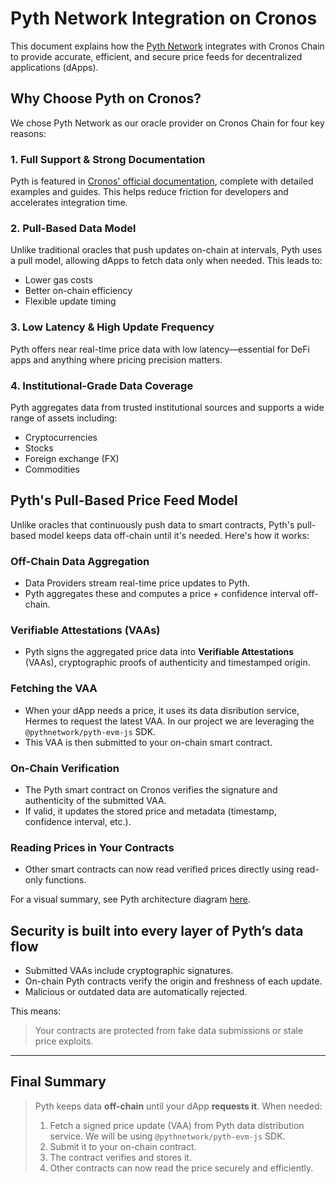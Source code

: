 # Pyth Network Integration on Cronos
This document explains how the [Pyth Network](https://pyth.network) integrates with Cronos Chain to provide accurate, efficient, and secure price feeds for decentralized applications (dApps).

## Why Choose Pyth on Cronos?

We chose Pyth Network as our oracle provider on Cronos Chain for four key reasons:

### 1. Full Support & Strong Documentation

Pyth is featured in [Cronos' official documentation](https://docs.cronos.org/), complete with detailed examples and guides. This helps reduce friction for developers and accelerates integration time.

### 2. Pull-Based Data Model

Unlike traditional oracles that push updates on-chain at intervals, Pyth uses a pull model, allowing dApps to fetch data only when needed. This leads to:

- Lower gas costs
- Better on-chain efficiency
- Flexible update timing

### 3. Low Latency & High Update Frequency

Pyth offers near real-time price data with low latency—essential for DeFi apps and anything where pricing precision matters.

### 4. Institutional-Grade Data Coverage

Pyth aggregates data from trusted institutional sources and supports a wide range of assets including:

- Cryptocurrencies
- Stocks
- Foreign exchange (FX)
- Commodities

## Pyth's Pull-Based Price Feed Model

Unlike oracles that continuously push data to smart contracts, Pyth's pull-based model keeps data off-chain until it's needed. Here's how it works:

### Off-Chain Data Aggregation

- Data Providers stream real-time price updates to Pyth.
- Pyth aggregates these and computes a price + confidence interval off-chain.

### Verifiable Attestations (VAAs)

- Pyth signs the aggregated price data into **Verifiable Attestations** (VAAs), cryptographic proofs of authenticity and timestamped origin.

### Fetching the VAA

- When your dApp needs a price, it uses its data disribution service, Hermes to request the latest VAA. In our project we are leveraging the `@pythnetwork/pyth-evm-js` SDK.
- This VAA is then submitted to your on-chain smart contract.

### On-Chain Verification

- The Pyth smart contract on Cronos verifies the signature and authenticity of the submitted VAA.
- If valid, it updates the stored price and metadata (timestamp, confidence interval, etc.).

### Reading Prices in Your Contracts

- Other smart contracts can now read verified prices directly using read-only functions.

For a visual summary, see Pyth architecture diagram [here](https://www.pyth.network/blog/pyth-a-new-model-to-the-price-oracle).

## Security is built into every layer of Pyth’s data flow
- Submitted VAAs include cryptographic signatures.
- On-chain Pyth contracts verify the origin and freshness of each update.
- Malicious or outdated data are automatically rejected.

This means:

> Your contracts are protected from fake data submissions or stale price exploits.

---

## Final Summary

> Pyth keeps data **off-chain** until your dApp **requests it**. When needed:
>
> 1. Fetch a signed price update (VAA) from Pyth data distribution service. We will be using `@pythnetwork/pyth-evm-js` SDK.
> 2. Submit it to your on-chain contract.
> 3. The contract verifies and stores it.
> 4. Other contracts can now read the price securely and efficiently.
